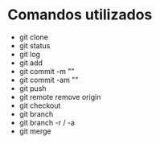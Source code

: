 # Comandos utilizados
- git clone
- git status
- git log
- git add
- git commit -m ""
- git commit -am ""
- git push
- git remote remove origin
- git checkout
- git branch
- git branch -r / -a
- git merge